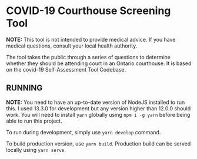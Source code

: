 # COVID-19 Courthouse Screening Tool

**NOTE:** This tool is not intended to provide medical advice. If you have medical questions, consult your local health authority.

The tool takes the public through a series of questions to determine whether they should be attending court in an Ontario courthouse. It is based on the covid-19 Self-Assessment Tool Codebase.

## RUNNING

**NOTE:** You need to have an up-to-date version of NodeJS installed to run this. I used 13.3.0 for development but any version higher than 12.0.0 should work. You will need to install `yarn` globally using `npm i -g yarn` before being able to run this project.

To run during development, simply use `yarn develop` command.

To build production version, use `yarn build`. Production build can be served locally using `yarn serve`.
